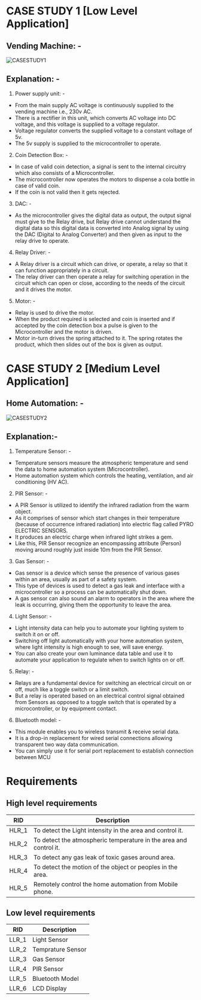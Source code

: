 # CASE STUDY 1 [Low Level Application]
## Vending Machine: -

![CASESTUDY1](https://user-images.githubusercontent.com/98537406/154840002-83c7c161-f23a-4695-afa8-3ab9570ed1a5.png)

## Explanation: -

1.	Power supply unit: -
-	From the main supply AC voltage is continuously supplied to the vending machine i.e., 230v AC.
-	There is a rectifier in this unit, which converts AC voltage into DC voltage, and this voltage is supplied to a voltage regulator.
-	Voltage regulator converts the supplied voltage to a constant voltage of 5v.
-	The 5v supply is supplied to the microcontroller to operate.

2.	Coin Detection Box: -
-	In case of valid coin detection, a signal is sent to the internal circuitry which also consists of a Microcontroller.
-	The microcontroller now operates the motors to dispense a cola bottle in case of valid coin.
-	If the coin is not valid then it gets rejected.

3.	DAC: -
- As the microcontroller gives the digital data as output, the output signal must give to the Relay drive, but Relay drive cannot understand the digital data so this digital data is converted into Analog signal by using the DAC (Digital to Analog Converter) and then given as input to the relay drive to operate.

4.	Relay Driver: -
- A Relay driver is a circuit which can drive, or operate, a relay so that it can function appropriately in a circuit.
-	The relay driver can then operate a relay for switching operation in the circuit which can open or close, according to the needs of the circuit and it drives the motor.

5.	Motor: -
-	Relay is used to drive the motor. 
-	When the product required is selected and coin is inserted and if accepted by the coin detection box a pulse is given to the Microcontroller and the motor is driven.
-	Motor in-turn drives the spring attached to it. The spring rotates the product, which then slides out of the box is given as output.


# CASE STUDY 2 [Medium Level Application]

## Home Automation: -

![CASESTUDY2](https://user-images.githubusercontent.com/98537406/154841369-3e054d50-98e1-4bff-bc5e-8b98eb9b7167.png)


## Explanation:-

1.	Temperature Sensor: -
-	Temperature sensors measure the atmospheric temperature and send the data to home automation system (Microcontroller).
-	Home automation system which controls the heating, ventilation, and air conditioning (HV AC).

2.	PIR Sensor: -
-	A PIR Sensor is utilized to identify the infrared radiation from the warm object.
-	As it comprises of sensor which start changes in their temperature (because of occurrence infrared radiation) into electric flag called PYRO ELECTRIC SENSORS.
-	It produces an electric charge when infrared light strikes a gem.
-	Like this, PIR Sensor recognize an encompassing attribute (Person) moving around roughly just inside 10m from the PIR Sensor.

3.	Gas Sensor: -
-	Gas sensor is a device which sense the presence of various gases within an area, usually as part of a safety system.
-	This type of devices is used to detect a gas leak and interface with a microcontroller so a process can be automatically shut down.
-	A gas sensor can also sound an alarm to operators in the area where the leak is occurring, giving them the opportunity to leave the area.

4.	Light Sensor: -
-	Light intensity data can help you to automate your lighting system to switch it on or off.
-	 Switching off light automatically with your home automation system, where light intensity is high enough to see, will save energy. 
-	You can also create your own luminance data table and use it to automate your application to regulate when to switch lights on or off.

5.	Relay: -
-	Relays are a fundamental device for switching an electrical circuit on or off, much like a toggle switch or a limit switch. 
-	But a relay is operated based on an electrical control signal obtained from Sensors as opposed to a toggle switch that is operated by a microcontroller, or by equipment contact.

6.	Bluetooth model: -
-	This module enables you to wireless transmit & receive serial data.
-	 It is a drop-in replacement for wired serial connections allowing transparent two way data communication. 
-	You can simply use it for serial port replacement to establish connection between MCU

# Requirements

## High level requirements

|RID| Description|
|----|----|
|HLR_1| To detect the Light intensity in the area and control it.|
|HLR_2| To detect the atmospheric temperature in the area and control it.|
|HLR_3| To detect any gas leak of toxic gases around area.|
|HLR_4| To detect the motion of the object or peoples in the area.|
|HLR_5| Remotely control the home automation from Mobile phone.|

## Low level requirements

|RID| Description|
|----|----|
|LLR_1| Light Sensor|
|LLR_2| Temprature Sensor|
|LLR_3| Gas Sensor|
|LLR_4| PIR Sensor|
|LLR_5| Bluetooth Model|
|LLR_6| LCD Display|


